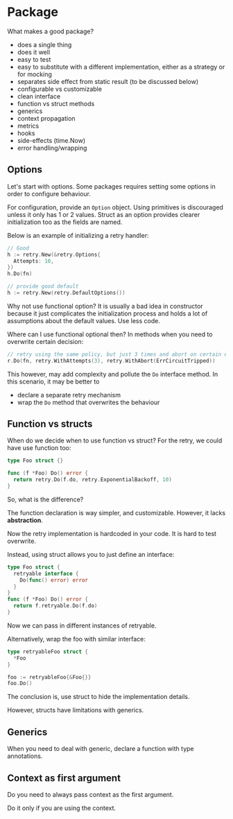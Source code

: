 # Package

What makes a good package?


- does a single thing
- does it well
- easy to test
- easy to substitute with a different implementation, either as a strategy or for mocking
- separates side effect from static result (to be discussed below)
- configurable vs customizable
- clean interface
- function vs struct methods
- generics
- context propagation
- metrics
- hooks
- side-effects (time.Now)
- error handling/wrapping

## Options 



Let's start with options. Some packages requires setting some options in order to configure behaviour.

For configuration, provide an `Option` object. Using primitives is discouraged unless it only has 1 or 2 values.
Struct as an option provides clearer initialization too as the fields are named.

Below is an example of initializing a retry handler:

```go
// Good
h := retry.New(&retry.Options{
  Attempts: 10,
})
h.Do(fn)

// provide good default
h := retry.New(retry.DefaultOptions())
```

Why not use functional option? It is usually a bad idea in constructor because it just complicates the initialization process and holds a lot of assumptions about the default values.
Use less code.

Where can I use functional optional then?
In methods when you need to overwrite certain decision:

```go
// retry using the same policy, but just 3 times and abort on certain error
r.Do(fn, retry.WithAttempts(3), retry.WithAbort(ErrCircuitTripped))
```

This however, may add complexity and pollute the `Do` interface method.
In this scenario, it may be better to

- declare a separate retry mechanism
- wrap the `Do` method that overwrites the behaviour


## Function vs structs

When do we decide when to use function vs struct? For the retry, we could have use function too:

```go
type Foo struct {}

func (f *Foo) Do() error {
  return retry.Do(f.do, retry.ExponentialBackoff, 10)
}
```

So, what is the difference?

The function declaration is way simpler, and customizable. However, it lacks __abstraction__.

Now the retry implementation is hardcoded in your code. It is hard to test overwrite.

Instead, using struct allows you to just define an interface:

```go
type Foo struct {
  retryable interface {
    Do(func() error) error
  }
}
func (f *Foo) Do() error {
  return f.retryable.Do(f.do)
}
```

Now we can pass in different instances of retryable.

Alternatively, wrap the foo with similar interface: 
```go
type retryableFoo struct {
  *Foo
}

foo := retryableFoo{&Foo{}}
foo.Do()
```

The conclusion is, use struct to hide the implementation details.

However, structs have limitations with generics.

## Generics

When you need to deal with generic, declare a function with type annotations.


## Context as first argument 

Do you need to always pass context as the first argument.

Do it only if you are using the context.

